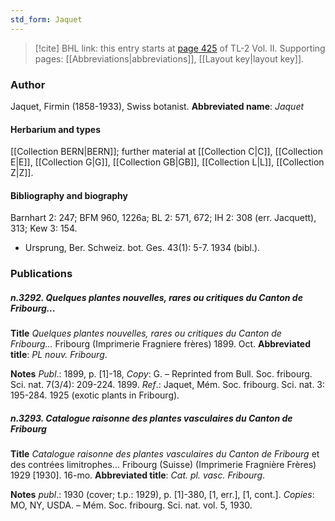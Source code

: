 ```yaml
---
std_form: Jaquet
---
```


> [!cite] BHL link: this entry starts at [page 425](https://www.biodiversitylibrary.org/page/33068667) of TL-2 Vol. II.
> Supporting pages: [[Abbreviations|abbreviations]], [[Layout key|layout key]].

### Author

Jaquet, Firmin (1858-1933), Swiss botanist. 
**Abbreviated name**: *Jaquet*

#### Herbarium and types

[[Collection BERN|BERN]]; further material at [[Collection C|C]], [[Collection E|E]], [[Collection G|G]], [[Collection GB|GB]], [[Collection L|L]], [[Collection Z|Z]].

#### Bibliography and biography

Barnhart 2: 247; BFM 960, 1226a; BL 2: 571, 672; IH 2: 308 (err. Jacquett), 313; Kew 3: 154.
- Ursprung, Ber. Schweiz. bot. Ges. 43(1): 5-7. 1934 (bibl.).

### Publications

##### n.3292. Quelques plantes nouvelles, rares ou critiques du Canton de Fribourg...

**Title**
*Quelques plantes nouvelles, rares ou critiques du Canton de Fribourg...* Fribourg (Imprimerie Fragniere frères) 1899. Oct.
**Abbreviated title**: *PL nouv. Fribourg*.

**Notes**
*Publ*.: 1899, p. \[1\]-18, *Copy*: G. – Reprinted from Bull. Soc. fribourg. Sci. nat. 7(3/4): 209-224. 1899.
*Ref*.: Jaquet, Mém. Soc. fribourg. Sci. nat. 3: 195-284. 1925 (exotic plants in Fribourg).

##### n.3293. Catalogue raisonne des plantes vasculaires du Canton de Fribourg

**Title**
*Catalogue raisonne des plantes vasculaires du Canton de Fribourg* et des contrées limitrophes... Fribourg (Suisse) (Imprimerie Fragnière Frères) 1929 \[1930\]. 16-mo.
**Abbreviated title**: *Cat. pl. vasc. Fribourg*.

**Notes**
*publ*.: 1930 (cover; t.p.: 1929), p. \[1\]-380, \[1, err.\], \[1, cont.\]. *Copies*: MO, NY, USDA. – Mém. Soc. fribourg. Sci. nat. vol. 5, 1930.

